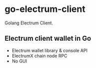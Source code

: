 # go-electrum-client

Golang Electrum Client.

## Electrum client wallet in Go

- Electrum wallet library & console API
- ElectrumX chain node RPC
- No GUI
